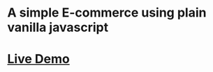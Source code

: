 # A simple E-commerce using plain vanilla javascript

# [Live Demo](https://620132524593514995fa7630--vigorous-babbage-001f02.netlify.app)
